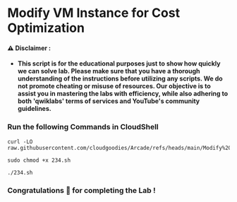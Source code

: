 #  Modify VM Instance for Cost Optimization


#### ⚠️ Disclaimer :
- **This script is for the educational purposes just to show how quickly we can solve lab. Please make sure that you have a thorough understanding of the instructions before utilizing any scripts. We do not promote cheating or  misuse of resources. Our objective is to assist you in mastering the labs with efficiency, while also adhering to both 'qwiklabs' terms of services and YouTube's community guidelines.**

### Run the following Commands in CloudShell 

```
curl -LO raw.githubusercontent.com/cloudgoodies/Arcade/refs/heads/main/Modify%20VM%20Instance%20for%20Cost%20Optimization/234.sh

sudo chmod +x 234.sh

./234.sh
```

### Congratulations 🎉 for completing the Lab !
